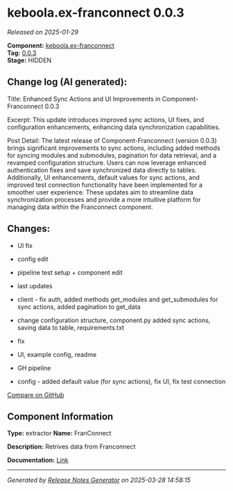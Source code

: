 #  keboola.ex-franconnect 0.0.3

_Released on 2025-01-29_

**Component:** [keboola.ex-franconnect](https://github.com/keboola/component-franconnect)  
**Tag:** [0.0.3](https://github.com/keboola/component-franconnect/releases/tag/0.0.3)  
**Stage:** HIDDEN


## Change log (AI generated):
Title: Enhanced Sync Actions and UI Improvements in Component-Franconnect 0.0.3

Excerpt: This update introduces improved sync actions, UI fixes, and configuration enhancements, enhancing data synchronization capabilities.

Post Detail: The latest release of Component-Franconnect (version 0.0.3) brings significant improvements to sync actions, including added methods for syncing modules and submodules, pagination for data retrieval, and a revamped configuration structure. Users can now leverage enhanced authentication fixes and save synchronized data directly to tables. Additionally, UI enhancements, default values for sync actions, and improved test connection functionality have been implemented for a smoother user experience. These updates aim to streamline data synchronization processes and provide a more intuitive platform for managing data within the Franconnect component.



## Changes:



- UI fix 




- config edit 






- pipeline test setup + component edit 




- last updates 




- client - fix auth, added methods get_modules and get_submodules for sync actions, added pagination to get_data 




- change configuration structure, component.py added sync actions, saving data to table, requirements.txt 




- fix 




- UI, example config, readme 




- GH pipeline 




- config - added default value (for sync actions), fix UI, fix test connection 



[Compare on GitHub](https://github.com/keboola/component-franconnect/compare/0.0.1...0.0.3)



## Component Information
**Type:** extractor
**Name:** FranConnect

**Description:** Retrives data from Franconnect


**Documentation:** [Link](https://github.com/keboola/component-franconnect/blob/master/README.md)



---
_Generated by [Release Notes Generator](https://github.com/keboola/release-notes-generator)
on 2025-03-28 14:58:15_